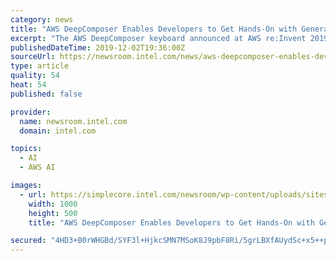 ```yaml
---
category: news
title: "AWS DeepComposer Enables Developers to Get Hands-On with Generative AI"
excerpt: "The AWS DeepComposer keyboard announced at AWS re:Invent 2019. The machine learning-enabled keyboard helps developers in the field of generative artificial intelligence. (Credit: Amazon Web Services) At the kickoff for AWS re:Invent, Dr. Matt Wood ..."
publishedDateTime: 2019-12-02T19:36:00Z
sourceUrl: https://newsroom.intel.com/news/aws-deepcomposer-enables-developers-get-hands-generative-ai/
type: article
quality: 54
heat: 54
published: false

provider:
  name: newsroom.intel.com
  domain: intel.com

topics:
  - AI
  - AWS AI

images:
  - url: https://simplecore.intel.com/newsroom/wp-content/uploads/sites/11/2019/12/gemini-2x1.jpg
    width: 1000
    height: 500
    title: "AWS DeepComposer Enables Developers to Get Hands-On with Generative AI"

secured: "4HD3+B0rWHGBd/SYF3l+HjkcSMN7MSoK8J9pbF8Ri/5grLBXfAUydSc+x5++p9/BxXkKeDi4X95v2N8h7Y2LYYN7eLvjAgz4ZcVBPBKOFoWjYMyBxqIUe/cUBibyhCJfBF0OPV802WGh3kqPwd+vRap1FJtGsYTfVmPMOOQFi94YEZNCmW8DsLZm9kGNiNwVtiVZw/ab0v4xDS6dpQWMGh4SOhKxdJF9mWluKsZmI07xOt4H3/oZ4dmMDsuAHu+xQ0nDuhOaYuH5w91lrpE+fQ==;YNiKaaD0drgoYdiF7IukPA=="
---
```



